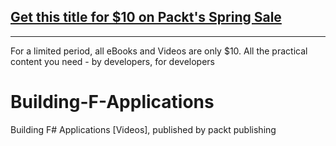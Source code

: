 ## [Get this title for $10 on Packt's Spring Sale](https://www.packt.com/V07826?utm_source=github&utm_medium=packt-github-repo&utm_campaign=spring_10_dollar_2022)
-----
For a limited period, all eBooks and Videos are only $10. All the practical content you need \- by developers, for developers

# Building-F-Applications
Building F# Applications [Videos], published by packt publishing
